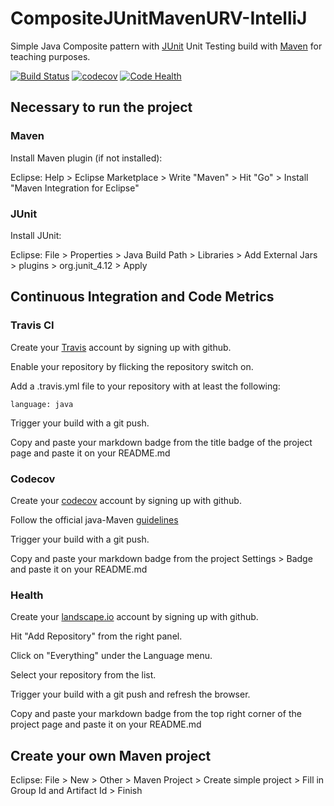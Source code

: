# CompositeJUnitMavenURV-IntelliJ

Simple Java Composite pattern with [JUnit](http://junit.org/junit4/) Unit Testing build with [Maven](https://maven.apache.org/) for teaching purposes.

[![Build Status](https://travis-ci.org/alruiz12/CompositeJUnitMavenURV-IntelliJ.svg?branch=master)](https://travis-ci.org/alruiz12/CompositeJUnitMavenURV-IntelliJ)
[![codecov](https://codecov.io/gh/alruiz12/CompositeJUnitMavenURV/branch/master/graph/badge.svg)](https://codecov.io/gh/alruiz12/CompositeJUnitMavenURV)
[![Code Health](https://landscape.io/github/alruiz12/CompositeJUnitMavenURV/master/landscape.svg?style=flat)](https://landscape.io/github/alruiz12/CompositeJUnitMavenURV/master)


## Necessary to run the project

### Maven

Install Maven plugin (if not installed):

Eclipse: Help > Eclipse Marketplace > Write "Maven" > Hit "Go" > Install "Maven Integration for Eclipse"

### JUnit

Install JUnit:

Eclipse: File > Properties > Java Build Path > Libraries > Add External Jars > plugins > org.junit_4.12 > Apply




## Continuous Integration and Code Metrics

### Travis CI

Create your [Travis](https://travis-ci.com/) account by signing up with github.

Enable your repository by flicking the repository switch on.

Add a .travis.yml file to your repository with at least the following:
```
language: java
```

Trigger your build with a git push.

Copy and paste your markdown badge from the title badge of the project page and paste it on your README.md


### Codecov

Create your [codecov](https://codecov.io/) account by signing up with github.

Follow the official java-Maven [guidelines](https://github.com/codecov/example-java-maven)

Trigger your build with a git push.

Copy and paste your markdown badge from the project Settings > Badge and paste it on your README.md

### Health

Create your [landscape.io](https://landscape.io/) account by signing up with github.
 
 Hit "Add Repository" from the right panel.
 
 Click on "Everything" under the Language menu.
 
 Select your repository from the list.
 
 Trigger your build with a git push and refresh the browser.
 
 Copy and paste your markdown badge from the top right corner of the project page and paste it on your README.md

 


## Create your own Maven project

Eclipse: File > New > Other > Maven Project > Create simple project > Fill in Group Id and Artifact Id > Finish
